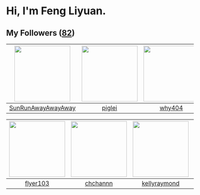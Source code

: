 # Hi, I'm Feng Liyuan.

## My Followers ([82](https://github.com/SunRunAway?tab=followers))

| <img src="https://avatars1.githubusercontent.com/u/51537937?v=4" width="150" height="150" /> | <img src="https://avatars1.githubusercontent.com/u/731266?v=4" width="150" height="150" /> | <img src="https://avatars2.githubusercontent.com/u/35111?v=4" width="150" height="150" /> | <img src="https://avatars2.githubusercontent.com/u/14977542?v=4" width="150" height="150" /> |
| :------------------------------------------------------------------------------------------: | :----------------------------------------------------------------------------------------: | :---------------------------------------------------------------------------------------: | :------------------------------------------------------------------------------------------: |
|                  [SunRunAwayAwayAway](https://github.com/SunRunAwayAwayAway)                 |                             [piglei](https://github.com/piglei)                            |                            [why404](https://github.com/why404)                            |                          [SailerNote](https://github.com/SailerNote)                         |

| <img src="https://avatars1.githubusercontent.com/u/829039?v=4" width="150" height="150" /> | <img src="https://avatars3.githubusercontent.com/u/4281540?v=4" width="150" height="150" /> | <img src="https://avatars2.githubusercontent.com/u/58126365?v=4" width="150" height="150" /> | <img src="https://avatars3.githubusercontent.com/u/10498732?v=4" width="150" height="150" /> |
| :----------------------------------------------------------------------------------------: | :-----------------------------------------------------------------------------------------: | :------------------------------------------------------------------------------------------: | :------------------------------------------------------------------------------------------: |
|                           [flyer103](https://github.com/flyer103)                          |                           [chchannn](https://github.com/chchannn)                           |                        [kellyraymond](https://github.com/kellyraymond)                       |                             [ericsyh](https://github.com/ericsyh)                            |